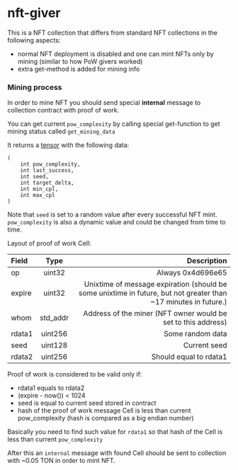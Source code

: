 # nft-giver

This is a NFT collection that differs from standard NFT collections in the following aspects:

- normal NFT deployment is disabled and one can mint NFTs only by mining (similar to how PoW givers worked)
- extra get-method is added for mining info

### Mining process

In order to mine NFT you should send special **internal** message to collection contract with proof of work.

You can get current `pow_complexity` by calling special get-function to get mining status called `get_mining_data`

It returns a [tensor](https://ton.org/docs/#/func/types?id=tensor-types) with the following data: 

```
( 
	int pow_complexity,
	int last_success,
	int seed,
	int target_delta,
	int min_cpl,
	int max_cpl
)
```

Note that `seed` is set to a random value after every successful NFT mint.
`pow_complexity` is also a dynamic value and could be changed from time to time.

Layout of proof of work Cell:

| Field      | Type | Description     |
| :---        |    :----:   |          ---: |
| op      | uint32       | Always 0x4d696e65    |
| expire   | uint32        | Unixtime of message expiration (should be some unixtime in future, but not greater than ~17 minutes in future.)     |
| whom   | std_addr        | Address of the miner (NFT owner would be set to this address)      |
| rdata1   | uint256        | Some random data      |
| seed | uint128 | Current seed |
| rdata2 | uint256 | Should equal to rdata1 |

Proof of work is considered to be valid only if: 

- rdata1 equals to rdata2
- (expire - now()) < 1024
- seed is equal to current seed stored in contract
- hash of the proof of work message Cell is less than current pow_complexity (hash is compared as a big endian number)

Basically you need to find such value for `rdata1` so that hash of the Cell is less than current `pow_complexity`

After this an `internal` message with found Cell should be sent to collection with ~0.05 TON in order to mint NFT.
